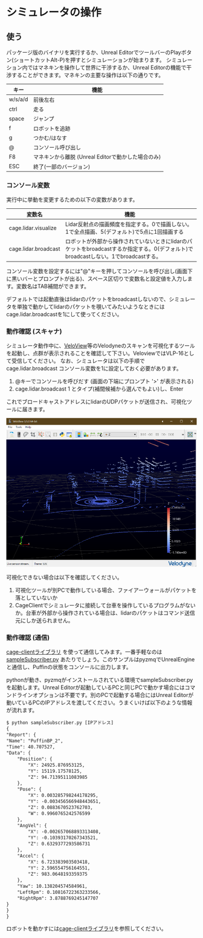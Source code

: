 # シミュレータの操作

## 使う

パッケージ版のバイナリを実行するか、Unreal EditorでツールバーのPlayボタン(ショートカットAlt-P)を押すとシミュレーションが始まります。
シミュレーション内ではマネキンを操作して世界に干渉するか、Unreal Editorの機能で干渉することができます。マネキンの主要な操作は以下の通りです。

|キー|機能|
----|----
|w/s/a/d|前後左右|
|ctrl|走る|
|space|ジャンプ|
|f|ロボットを追跡|
|g|つかむ/はなす|
|@|コンソール呼び出し|
|F8|マネキンから離脱 (Unreal Editorで動かした場合のみ)|
|ESC|終了(一部のバージョン)|

### コンソール変数

実行中に挙動を変更するための以下の変数があります。

|変数名|機能|
----|----
|cage.lidar.visualize|Lidar反射点の描画頻度を指定する。0で描画しない。1で全点描画、5(デフォルト)で5点に1回描画する|
|cage.lidar.broadcast|ロボットが外部から操作されていないときにlidarのパケットをbroadcastするか指定する。0(デフォルト)でbroadcastしない。1でbroadcastする。|

コンソール変数を設定するには"@"キーを押してコンソールを呼び出し(画面下に黒いバーとプロンプトが出る)、スペース区切りで変数名と設定値を入力します。変数名はTAB補間ができます。

デフォルトでは起動直後はlidarのパケットをbroadcastしないので、シミュレータを単独で動かしてlidarのパケットを覗いてみたいようなときには cage.lidar.broadcastを1にして使ってください。

### 動作確認 (スキャナ)

シミュレータ動作中に、[VeloView](https://www.paraview.org/veloview/)等のVelodyneのスキャンを可視化するツールを起動し、点群が表示されることを確認して下さい。VeloviewではVLP-16として受信してください。
なお、シミュレータは以下の手順で cage.lidar.broadcast コンソール変数を1に設定しておく必要があります。

1. @キーでコンソールを呼びだす (画面の下端にプロンプト '>' が表示される)
2. cage.lidar.broadcast 1 とタイプ(補間候補から選んでもよい)し、Enter

これでブロードキャストアドレスにlidarのUDPパケットが送信され、可視化ツールに届きます。

![VeloView](VeloView.png)

可視化できない場合は以下を確認してください。

1. 可視化ツールが別PCで動作している場合、ファイアーウォールがパケットを落としていないか
2. CageClientでシミュレータに接続して台車を操作しているプログラムがないか。台車が外部から操作されている場合は、lidarのパケットはコマンド送信元にしか送られません。


### 動作確認 (通信)

[cage-clientライブラリ](https://github.com/furo-org/CageClient) を使って通信してみます。一番手軽なのは [sampleSubscriber.py](https://github.com/furo-org/CageClient/blob/master/sampleSubscriber.py) あたりでしょう。このサンプルはpyzmqでUnrealEngineと通信し、Puffinの状態をコンソールに出力します。

pythonが動き、pyzmqがインストールされている環境でsampleSubscriber.pyを起動します。Unreal Editorが起動しているPCと同じPCで動かす場合にはコマンドラインオプションは不要です。別のPCで起動する場合にはUnreal Editorが動いているPCのIPアドレスを渡してください。うまくいけば以下のような情報が流れます。

```
$ python sampleSubscriber.py [IPアドレス]
{
"Report": {
"Name": "PuffinBP_2",
"Time": 40.707527,
"Data": {
    "Position": {
        "X": 24925.876953125,
        "Y": 15119.17578125,
        "Z": 94.71395111083985
    },
    "Pose": {
        "X": 0.003285798244178295,
        "Y": -0.003456566948443651,
        "Z": 0.0883670523762703,
        "W": 0.9960765242576599
    },
    "AngVel": {
        "X": -0.002657068893313408,
        "Y": -0.10393170267343521,
        "Z": 0.6329377293586731
    },
    "Accel": {
        "X": 6.723383903503418,
        "Y": 2.596554756164551,
        "Z": 983.0648193359375
    },
    "Yaw": 10.138204574584961,
    "LeftRpm": 0.10816722363233566,
    "RightRpm": 3.8788769245147707
}
}
}
```

ロボットを動かすには[cage-clientライブラリ](https://github.com/furo-org/CageClient)を参照してください。

